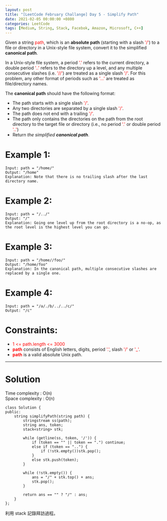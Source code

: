 ```yaml
---
layout: post
title: "[LeetCode February Challange] Day 5 - Simplify Path"
date: 2021-02-05 00:00:00 +0800
categories: LeetCode
tags: [Medium, String, Stack, Facebok, Amazon, Microsoft, C++]
---
```

Given a string <font color="red">path</font>, which is an **absolute path** (starting with a slash <font color="red">'/'</font>) to a file or directory in a Unix-style file system, convert it to the simplified **canonical path**.

In a Unix-style file system, a period <font color="red">'.'</font> refers to the current directory, a double period <font color="red">'..'</font> refers to the directory up a level, and any multiple consecutive slashes (i.e. <font color="red">'//'</font>) are treated as a single slash <font color="red">'/'</font>. For this problem, any other format of periods such as <font color="red">'...'</font> are treated as file/directory names.

The **canonical path** should have the following format:

- The path starts with a single slash <font color="red">'/'</font>.
- Any two directories are separated by a single slash <font color="red">'/'</font>.
- The path does not end with a trailing <font color="red">'/'</font>.
- The path only contains the directories on the path from the root directory to the target file or directory (i.e., no period <font color="red">'.'</font> or double period <font color="red">'..'</font>)
- Return *the simplified **canonical path***.

# Example 1:

	Input: path = "/home/"
	Output: "/home"
	Explanation: Note that there is no trailing slash after the last directory name.

# Example 2:

	Input: path = "/../"
	Output: "/"
	Explanation: Going one level up from the root directory is a no-op, as the root level is the highest level you can go.

# Example 3:

	Input: path = "/home//foo/"
	Output: "/home/foo"
	Explanation: In the canonical path, multiple consecutive slashes are replaced by a single one.

# Example 4:

	Input: path = "/a/./b/../../c/"
	Output: "/c"
 

# Constraints:

- <font color="red">1 <= path.length <= 3000</font>
- **<font color="red">path</font>** consists of English letters, digits, period <font color="red">'.'</font>, slash <font color="red">'/'</font> or <font color="red">'_'</font>.
- **<font color="red">path</font>** is a valid absolute Unix path.

______________________  

# Solution  

Time complexity : O(n)  
Space complexity : O(n)  

	class Solution {
	public:
	    string simplifyPath(string path) {
	        stringstream ss(path);
	        string ans, token;
	        stack<string> stk;
	        
	        while (getline(ss, token, '/')) {
	            if (token == "" || token == ".") continue;
	            else if (token == "..") {
	                if (!stk.empty())stk.pop();
	            }
	            else stk.push(token);
	        }
	        
	        while (!stk.empty()) {
	            ans = "/" + stk.top() + ans;
	            stk.pop();
	        }
	        
	        return ans == "" ? "/" : ans;
	    }
	};

利用 stack 記錄拜訪過程。
